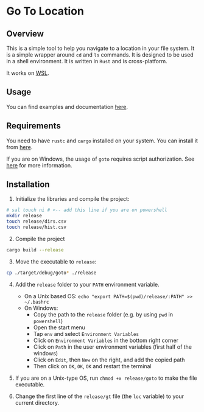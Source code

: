 # Go To Location

## Overview

This is a simple tool to help you navigate to a location in your file system. It is a simple wrapper around `cd` and `ls` commands. It is designed to be used in a shell environment. It is written in `Rust` and is cross-platform.

It works on [WSL](https://learn.microsoft.com/en-us/windows/wsl/install).

## Usage

You can find examples and documentation [here](../rust_doc/doc/goto/index.html).

## Requirements

You need to have `rustc` and `cargo` installed on your system. You can install it from [here](https://www.rust-lang.org/tools/install).

If you are on Windows, the usage of `goto` requires script authorization. See [here](https://learn.microsoft.com/en-us/powershell/module/microsoft.powershell.core/about/about_execution_policies?view=powershell-7.4) for more information.

## Installation

1. Initialize the libraries and compile the project:

```bash
# sal touch ni # <-- add this line if you are on powershell
mkdir release
touch release/dirs.csv
touch release/hist.csv
```

2. Compile the project

```bash
cargo build --release
```

3. Move the executable to `release`:

```bash
cp ./target/debug/goto* ./release
```

4. Add the `release` folder to your `PATH` environment variable.

   - On a Unix based OS: `echo "export PATH=$(pwd)/release/:PATH" >> ~/.bashrc`
   - On Windows:
     - Copy the path to the `release` folder (e.g. by using `pwd` in `powershell`)
     - Open the start menu
     - Tap `env` and select `Environment Variables`
     - Click on `Environment Variables` in the bottom right corner
     - Click on `Path` in the user environment variables (first half of the windows)
     - Click on `Edit`, then `New` on the right, and add the copied path
     - Then click on `OK`, `OK`, `OK` and restart the terminal

5. If you are on a Unix-type OS, run `chmod +x release/goto` to make the file executable.

6. Change the first line of the `release/gt` file (the `loc` variable) to your current directory.
